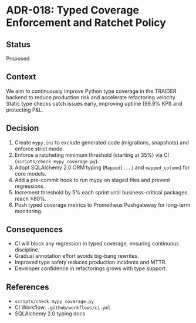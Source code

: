 # ADR-018: Typed Coverage Enforcement and Ratchet Policy

## Status

Proposed

## Context

We aim to continuously improve Python type coverage in the TRAIDER backend to reduce production risk and accelerate refactoring velocity. Static type checks catch issues early, improving uptime (99.9% KPI) and protecting P&L.

## Decision

1. Create `mypy.ini` to exclude generated code (migrations, snapshots) and enforce strict mode.
2. Enforce a ratcheting minimum threshold (starting at 35%) via CI (`scripts/check_mypy_coverage.py`).
3. Adopt SQLAlchemy 2.0 ORM typing (`Mapped[...]` and `mapped_column`) for core models.
4. Add a pre-commit hook to run mypy on staged files and prevent regressions.
5. Increment threshold by 5% each sprint until business-critical packages reach ≥80%.
6. Push typed coverage metrics to Prometheus Pushgateway for long-term monitoring.

## Consequences

- CI will block any regression in typed coverage, ensuring continuous discipline.
- Gradual annotation effort avoids big-bang rewrites.
- Improved type safety reduces production incidents and MTTR.
- Developer confidence in refactorings grows with type support.

## References

- `scripts/check_mypy_coverage.py`
- CI Workflow: `.github/workflows/ci.yml`
- SQLAlchemy 2.0 typing docs 